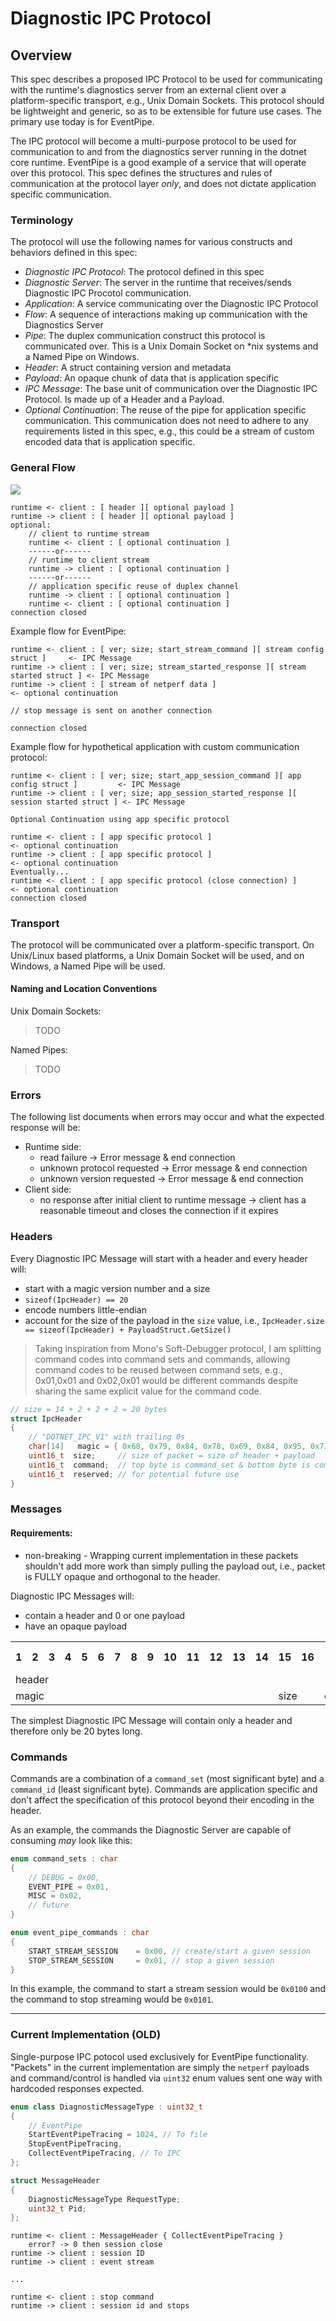 # Diagnostic IPC Protocol

## Overview

This spec describes a proposed IPC Protocol to be used for communicating with the runtime's diagnostics server from an external client over a platform-specific transport, e.g., Unix Domain Sockets. This protocol should be lightweight and generic, so as to be extensible for future use cases.  The primary use today is for EventPipe.

The IPC protocol will become a multi-purpose protocol to be used for communication to and from the diagnostics server running in the dotnet core runtime.  EventPipe is a good example of a service that will operate over this protocol.  This spec defines the structures and rules of communication at the protocol layer _only_, and does not dictate application specific communication.

### Terminology

The protocol will use the following names for various constructs and behaviors defined in this spec:
* *Diagnostic IPC Protocol*: The protocol defined in this spec
* *Diagnostic Server*: The server in the runtime that receives/sends Diagnostic IPC Procotol communication.
* *Application*: A service communicating over the Diagnostic IPC Protocol
* *Flow*: A sequence of interactions making up communication with the Diagnostics Server
* *Pipe*: The duplex communication construct this protocol is communicated over.  This is a Unix Domain Socket on *nix systems and a Named Pipe on Windows.
* *Header*: A struct containing version and metadata
* *Payload*: An opaque chunk of data that is application specific
* *IPC Message*: The base unit of communication over the Diagnostic IPC Protocol.  Is made up of a Header and a Payload.
* *Optional Continuation*: The reuse of the pipe for application specific communication.  This communication does not need to adhere to any requirements listed in this spec, e.g., this could be a stream of custom encoded data that is application specific.

### General Flow

![](ipc-protocol-genericflow.svg)

```
runtime <- client : [ header ][ optional payload ]
runtime -> client : [ header ][ optional payload ]
optional:
    // client to runtime stream
    runtime <- client : [ optional continuation ]
    ------or------
    // runtime to client stream
    runtime -> client : [ optional continuation ]
    ------or------
    // application specific reuse of duplex channel
    runtime -> client : [ optional continuation ]
    runtime <- client : [ optional continuation ]
connection closed
```

Example flow for EventPipe:
```
runtime <- client : [ ver; size; start_stream_command ][ stream config struct ]     <- IPC Message
runtime -> client : [ ver; size; stream_started_response ][ stream started struct ] <- IPC Message
runtime -> client : [ stream of netperf data ]                                      <- optional continuation

// stop message is sent on another connection

connection closed
```

Example flow for hypothetical application with custom communication protocol:
```
runtime <- client : [ ver; size; start_app_session_command ][ app config struct ]         <- IPC Message
runtime -> client : [ ver; size; app_session_started_response ][ session started struct ] <- IPC Message

Optional Continuation using app specific protocol

runtime <- client : [ app specific protocol ]                                             <- optional continuation
runtime -> client : [ app specific protocol ]                                             <- optional continuation
Eventually...
runtime <- client : [ app specific protocol (close connection) ]                          <- optional continuation
connection closed
```

### Transport

The protocol will be communicated over a platform-specific transport.  On Unix/Linux based platforms, a Unix Domain Socket will be used, and on Windows, a Named Pipe will be used.

#### Naming and Location Conventions

Unix Domain Sockets:
> TODO

Named Pipes:
> TODO

### Errors

The following list documents when errors may occur and what the expected response will be:
* Runtime side: 
  * read failure -> Error message & end connection
  * unknown protocol requested -> Error message & end connection
  * unknown version requested -> Error message & end connection
* Client side:
  * no response after initial client to runtime message -> client has a reasonable timeout and closes the connection if it expires

### Headers

Every Diagnostic IPC Message will start with a header and every header will:
* start with a magic version number and a size
* `sizeof(IpcHeader) == 20`
* encode numbers little-endian
* account for the size of the payload in the `size` value, i.e., `IpcHeader.size == sizeof(IpcHeader) + PayloadStruct.GetSize()`

> Taking inspiration from Mono's Soft-Debugger protocol, I am splitting command codes into command sets and commands, allowing command codes to be reused between command sets, e.g., 0x01,0x01 and 0x02,0x01 would be different commands despite sharing the same explicit value for the command code.

```c
// size = 14 + 2 + 2 + 2 = 20 bytes
struct IpcHeader
{
    // "DOTNET_IPC_V1" with trailing 0s
    char[14]   magic = { 0x68, 0x79, 0x84, 0x78, 0x69, 0x84, 0x95, 0x73, 0x80, 0x67, 0x95, 0x86, 0x49, 0x00 };
    uint16_t  size;     // size of packet = size of header + payload
    uint16_t  command;  // top byte is command_set & bottom byte is command_id
    uint16_t  reserved; // for potential future use
}
```

### Messages

#### Requirements:
* non-breaking - Wrapping current implementation in these packets shouldn't add more work than simply pulling the payload out, i.e., packet is FULLY opaque and orthogonal to the header.

Diagnostic IPC Messages will:
* contain a header and 0 or one payload
* have an opaque payload

<table>
  <tr>
    <th>1</th>
    <th>2</th>
    <th>3</th>
    <th>4</th>
    <th>5</th>
    <th>6</th>
    <th>7</th>
    <th>8</th>
    <th>9</th>
    <th>10</th>
    <th>11</th>
    <th>12</th>
    <th>13</th>
    <th>14</th>
    <th>15</th>
    <th>16</th>
    <th>17</th>
    <th>18</th>
    <th>19</th>
    <th>20</th>
    <th>21</th>
    <th>22</th>
    <th>23</th>
    <th>24</th>
    <th>...</th>
    <th>size - 1 </th>
    <th>size</th>
  </tr>
  <tr>
    <td colspan="20">header</td>
    <td colspan="7">payload</td>
  </tr>
  <tr>
    <td colspan="14">magic</td>
    <td colspan="2">size</td>
    <td colspan="2">command</td>
    <td colspan="2">reserved</td>
    <td colspan="7">payload</td>
  </tr>
</table>

The simplest Diagnostic IPC Message will contain only a header and therefore only be 20 bytes long.

### Commands

Commands are a combination of a `command_set` (most significant byte) and a `command_id` (least significant byte).  Commands are application specific and don't affect the specification of this protocol beyond their encoding in the header.

As an example, the commands the Diagnostic Server are capable of consuming *_may_* look like this:

```c
enum command_sets : char
{
    // DEBUG = 0x00,
    EVENT_PIPE = 0x01,
    MISC = 0x02,
    // future
}
```

```c
enum event_pipe_commands : char
{
    START_STREAM_SESSION    = 0x00, // create/start a given session
    STOP_STREAM_SESSION     = 0x01, // stop a given session
}
```

In this example, the command to start a stream session would be `0x0100` and the command to stop streaming would be `0x0101`.

-----
### Current Implementation (OLD)

Single-purpose IPC potocol used exclusively for EventPipe functionality.  "Packets" in the current implementation are simply the `netperf` payloads and command/control is handled via `uint32` enum values sent one way with hardcoded responses expected.

```c++
enum class DiagnosticMessageType : uint32_t
{
    // EventPipe
    StartEventPipeTracing = 1024, // To file
    StopEventPipeTracing,
    CollectEventPipeTracing, // To IPC
};

struct MessageHeader
{
    DiagnosticMessageType RequestType;
    uint32_t Pid;
};
```

```
runtime <- client : MessageHeader { CollectEventPipeTracing }
    error? -> 0 then session close
runtime -> client : session ID 
runtime -> client : event stream

...

runtime <- client : stop command
runtime -> client : session id and stops
```